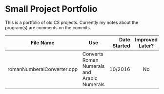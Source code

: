 # Small Project Portfolio
This is a portfolio of old CS projects. Currently my notes about the program(s) are comments on the commits.

| File Name                            | Use                                                | Date Started | Improved Later? | Class                           |
| ------------------------------------ | -------------------------------------------------- | -----------: | :-------------: |-------------------------------- |
| romanNumberalConverter.cpp           | Converts Roman Numerals and Arabic Numerals        | 10/2016      | No              | CS 1337 - Computer Science 1    | 


